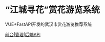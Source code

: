 # “江城寻花”赏花游览系统

VUE+FastAPI开发的武汉市赏花游览推荐系统<br/>

[前台](https://github.com/Weltra/WH_Flower_frontend)|[管理](https://github.com/Weltra/WH_flower_management)|[后端API](https://github.com/Weltra/WH_Flower_backend)

